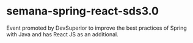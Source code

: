# semana-spring-react-sds3.0
Event promoted by DevSuperior to improve the best practices of Spring with Java and has React JS as an additional.
